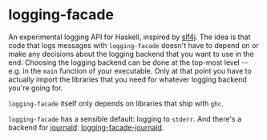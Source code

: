 # logging-facade
An experimental logging API for Haskell, inspired by [slf4j](http://www.slf4j.org/).
The idea is that code that logs messages with `logging-facade` doesn't have to depend on
or make any decisions about the logging backend that you want to use in the end. Choosing
the logging backend can be done at the top-most level -- e.g. in the `main` function of your
executable. Only at that point you have to actually import the libraries that you need for
whatever logging backend you're going for.

`logging-facade` itself only depends on libraries that ship with `ghc`.

`logging-facade` has a sensible default: logging to `stderr`. And there's a backend for
[journald](https://en.wikipedia.org/wiki/Systemd#journald):
[logging-facade-journald](https://github.com/zalora/logging-facade-journald).
